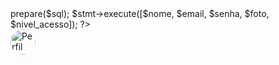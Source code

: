 <?php

require_once "../includes/conexao.php";

$nome = 'Administrador';
$email = 'admin@email.com';
$senha = password_hash('1234', PASSWORD_DEFAULT);
$foto = '';
$nivel_acesso = 'Admin';

$sql = "INSERT INTO usuarios (nome, email, senha, foto, nivel_acesso)
        VALUES (?, ?, ?, ?, ?)";
$stmt = $conn->prepare($sql);
$stmt->execute([$nome, $email, $senha, $foto, $nivel_acesso]);

?>



<div onclick="toggleDropdown()" style="cursor: pointer;" class="avatar">
    <img src="../img/<?php echo htmlspecialchars($foto_usuario ?? 'default-avatar.png'); ?>" 
        alt="Perfil" 
        style="width: 40px; height: 40px; border-radius: 50%; object-fit: cover; transition: transform 0.3s;"
        onmouseover="this.style.transform='scale(1.1)'" 
        onmouseout="this.style.transform='scale(1)'">
</div>
